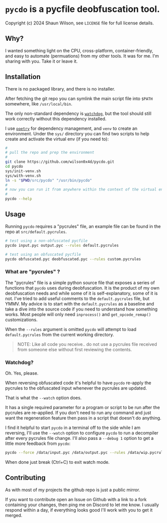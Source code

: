 # `pycdo` is a pycfile deobfuscation tool.

Copyright (c) 2024 Shaun Wilson, see `LICENSE` file for full license details.

## Why?

I wanted something light on the CPU, cross-platform, container-friendly, and easy to automate (permuations) from my other tools. It was for me. I'm sharing with you. Take it or leave it.

## Installation

There is no packaged library, and there is no installer.

After fetching the git repo you can symlink the main script file into `$PATH` somewhere, like `/usr/local/bin`.

The only non-standard dependency is [`watchdog`](https://pypi.org/project/watchdog/), but the tool should still work correctly without this dependency installed.

I use [`poetry`](https://pypi.org/project/poetry/) for dependency management, and `venv` to create an environment. Under the `sys/` directory you can find two scripts to help create and activate the virtual env (if you need to):

```bash
#
# pull the repo and prep the environment
#
git clone https://github.com/wilson0x4d/pycdo.git
cd pycdo
sys/init-venv.sh
sys/with-venv.sh
ln -s "$PWD/src/pycdo" "/usr/bin/pycdo"
#
# now you can run it from anywhere within the context of the virtual env you've configured.
#
pycdo --help
```

## Usage

Running `pycdo` requires a "pycrules" file, an example file can be found in the repo at `src/default.pycrules`.

```bash
# test using a non-obfuscated pycfile
pycdo input.pyc output.pyc --rules default.pycrules
```

```bash
# test using an obfuscated pycfile
pycdo obfuscated.pyc deobfuscated.pyc --rules custom.pycrules
```

### What are "pycrules" ?

The "pycrules" file is a simple python source file that exposes a series of functions that `pycdo` uses during deobfuscation. It is the product of my own deobfuscation needs and while some of it is self-explanatory, some of it is not. I've tried to add useful comments to the `default.pycrules` file, but YMMV. My advice is to start with the `default.pycrules` as a baseline and take a dive into the source code if you need to understand how something works. Most people will only need `inprocess()` and `get_opcode_remap()` customizations.

When the `--rules` argument is omitted `pycdo` will attempt to load `default.pycrules` from the current working directory. 

> NOTE: Like all code you receive.. do not use a pycrules file received from someone else without first reviewing the contents.

### Watchdog?

Oh. Yes, please.

When reversing obfuscated code it's helpful to have `pycdo` re-apply the pycrules to the obfuscated input whenever the pycrules are updated.

That is what the `--watch` option does. 

It has a single required parameter for a program or script to be run after the pycrules are re-applied. If you don't need to run any command and just want the regeneration feature then pass in a script that doesn't do anything.

I find it helpful to start `pycdo` in a terminal off to the side while I am reversing, I'll use the `--watch` option to configure `pycdo` to run a decompiler after every pycrules file change. I'll also pass a `--debug 1` option to get a little more feedback from `pycdo`:

```bash
pycdo --force /data/input.pyc /data/output.pyc --rules /data/wip.pycrules --debug 1 --watch "/data/run-decompiler.sh"
```

When done just break (Ctrl+C) to exit watch mode.

## Contributing

As with most of my projects the github repo is just a public mirror.

If you want to contribute open an Issue on Github with a link to a fork containing your changes, then ping me on Discord to let me know. I usually respond within a day, if everything looks good I'll work with you to get it merged.
